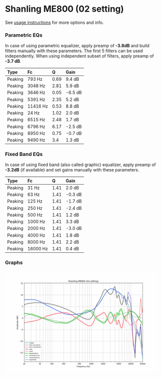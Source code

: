 # Shanling ME800 (02 setting)
See [usage instructions](https://github.com/jaakkopasanen/AutoEq#usage) for more options and info.

### Parametric EQs
In case of using parametric equalizer, apply preamp of **-3.8dB** and build filters manually
with these parameters. The first 5 filters can be used independently.
When using independent subset of filters, apply preamp of **-3.7 dB**.

| Type    | Fc       |    Q | Gain    |
|:--------|:---------|:-----|:--------|
| Peaking | 793 Hz   | 0.69 | 9.4 dB  |
| Peaking | 3048 Hz  | 2.81 | 5.9 dB  |
| Peaking | 3646 Hz  | 0.05 | -6.5 dB |
| Peaking | 5391 Hz  | 2.35 | 5.2 dB  |
| Peaking | 11416 Hz | 0.53 | 8.8 dB  |
| Peaking | 24 Hz    | 1.02 | 2.0 dB  |
| Peaking | 6515 Hz  | 2.48 | 1.7 dB  |
| Peaking | 6796 Hz  | 6.17 | -2.5 dB |
| Peaking | 8950 Hz  | 0.75 | -0.7 dB |
| Peaking | 9490 Hz  | 3.4  | 1.3 dB  |

### Fixed Band EQs
In case of using fixed band (also called graphic) equalizer, apply preamp of **-3.2dB**
(if available) and set gains manually with these parameters.

| Type    | Fc       |    Q | Gain    |
|:--------|:---------|:-----|:--------|
| Peaking | 31 Hz    | 1.41 | 2.0 dB  |
| Peaking | 63 Hz    | 1.41 | -0.3 dB |
| Peaking | 125 Hz   | 1.41 | -1.7 dB |
| Peaking | 250 Hz   | 1.41 | -2.4 dB |
| Peaking | 500 Hz   | 1.41 | 1.2 dB  |
| Peaking | 1000 Hz  | 1.41 | 3.3 dB  |
| Peaking | 2000 Hz  | 1.41 | -3.0 dB |
| Peaking | 4000 Hz  | 1.41 | 1.8 dB  |
| Peaking | 8000 Hz  | 1.41 | 2.2 dB  |
| Peaking | 16000 Hz | 1.41 | 0.4 dB  |

### Graphs
![](./Shanling%20ME800%20(02%20setting).png)
